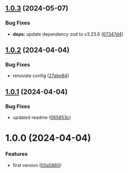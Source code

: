 ## [1.0.3](https://github.com/sesamyab/web-cache/compare/v1.0.2...v1.0.3) (2024-05-07)


### Bug Fixes

* **deps:** update dependency zod to v3.23.6 ([07347d4](https://github.com/sesamyab/web-cache/commit/07347d4269669c4d7eba783a24810c84c5c0ad8c))

## [1.0.2](https://github.com/sesamyab/web-cache/compare/v1.0.1...v1.0.2) (2024-04-04)


### Bug Fixes

* renovate config ([27abe84](https://github.com/sesamyab/web-cache/commit/27abe8451c12e1972e4185fe335a9d45ee845485))

## [1.0.1](https://github.com/sesamyab/web-cache/compare/v1.0.0...v1.0.1) (2024-04-04)


### Bug Fixes

* updated readme ([065853c](https://github.com/sesamyab/web-cache/commit/065853c5f407dcb90497e58e7cd2659052bd92c3))

# 1.0.0 (2024-04-04)


### Features

* first version ([00a5860](https://github.com/sesamyab/web-cache/commit/00a5860c591769468ebd47bd6f8c9da5cc3cae11))
